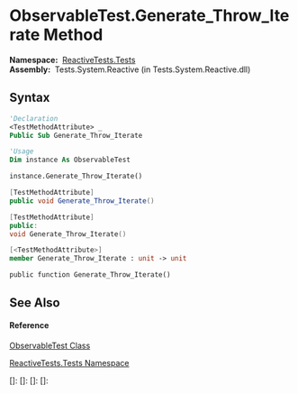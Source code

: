 # ObservableTest.Generate\_Throw\_Iterate Method

**Namespace:**  [ReactiveTests.Tests](ReactiveTests.Tests\ReactiveTests.Tests.md)  
**Assembly:**  Tests.System.Reactive (in Tests.System.Reactive.dll)

## Syntax

```vb
'Declaration
<TestMethodAttribute> _
Public Sub Generate_Throw_Iterate
```

```vb
'Usage
Dim instance As ObservableTest

instance.Generate_Throw_Iterate()
```

```csharp
[TestMethodAttribute]
public void Generate_Throw_Iterate()
```

```c++
[TestMethodAttribute]
public:
void Generate_Throw_Iterate()
```

```fsharp
[<TestMethodAttribute>]
member Generate_Throw_Iterate : unit -> unit 
```

```jscript
public function Generate_Throw_Iterate()
```

## See Also

#### Reference

[ObservableTest Class](ObservableTest\ObservableTest.md)

[ReactiveTests.Tests Namespace](ReactiveTests.Tests\ReactiveTests.Tests.md)

[]: 
[]: 
[]: 
[]: 